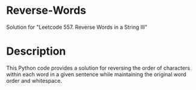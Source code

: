 # Reverse-Words
Solution for "Leetcode 557. Reverse Words in a String III"

# Description

This Python code provides a solution for reversing the order of characters within each word in a given sentence while maintaining the original word order and whitespace.
